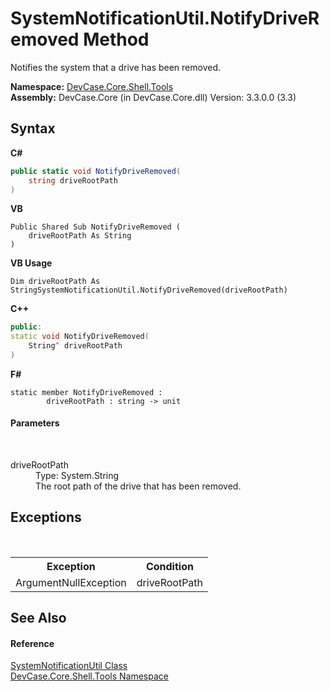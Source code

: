 # SystemNotificationUtil.NotifyDriveRemoved Method 
 

Notifies the system that a drive has been removed.

**Namespace:**&nbsp;<a href="N_DevCase_Core_Shell_Tools">DevCase.Core.Shell.Tools</a><br />**Assembly:**&nbsp;DevCase.Core (in DevCase.Core.dll) Version: 3.3.0.0 (3.3)

## Syntax

**C#**<br />
``` C#
public static void NotifyDriveRemoved(
	string driveRootPath
)
```

**VB**<br />
``` VB
Public Shared Sub NotifyDriveRemoved ( 
	driveRootPath As String
)
```

**VB Usage**<br />
``` VB Usage
Dim driveRootPath As StringSystemNotificationUtil.NotifyDriveRemoved(driveRootPath)
```

**C++**<br />
``` C++
public:
static void NotifyDriveRemoved(
	String^ driveRootPath
)
```

**F#**<br />
``` F#
static member NotifyDriveRemoved : 
        driveRootPath : string -> unit 

```


#### Parameters
&nbsp;<dl><dt>driveRootPath</dt><dd>Type: System.String<br />The root path of the drive that has been removed.</dd></dl>

## Exceptions
&nbsp;<table><tr><th>Exception</th><th>Condition</th></tr><tr><td>ArgumentNullException</td><td>driveRootPath</td></tr></table>

## See Also


#### Reference
<a href="T_DevCase_Core_Shell_Tools_SystemNotificationUtil">SystemNotificationUtil Class</a><br /><a href="N_DevCase_Core_Shell_Tools">DevCase.Core.Shell.Tools Namespace</a><br />